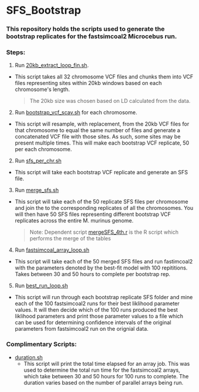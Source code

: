 # SFS_Bootstrap

### This repository holds the scripts used to generate the bootstrap replicates for the fastsimcoal2 Microcebus run.

### Steps:
1. Run [20kb_extract_loop_fin.sh](https://github.com/hkania/SFS_Bootstrap/blob/main/scripts/20kb_extract_loop_fin.sh).
  * This script takes all 32 chromosome VCF files and chunks them into VCF files representing sites within 20kb windows based on each chromosome's length.
    > The 20kb size was chosen based on LD calculated from the data.
2. Run [bootstrap_vcf_scav.sh](https://github.com/hkania/SFS_Bootstrap/blob/main/scripts/bootstrap_vcf_scav.sh) for each chromosome.
  * This script will resample, with replacement, from the 20kb VCF files for that chromosome to equal the same number of files and generate a concatenated VCF file with those sites. As such, some sites may be present multiple times. This will make each bootstrap VCF replicate, 50 per each chromosome.
2. Run [sfs_per_chr.sh](https://github.com/hkania/SFS_Bootstrap/blob/main/scripts/sfs_per_chr.sh)
  * This script will take each bootstrap VCF replicate and generate an SFS file.
3. Run [merge_sfs.sh](https://github.com/hkania/SFS_Bootstrap/blob/main/scripts/merge_sfs.sh)
  * This script will take each of the 50 replicate SFS files per chromosome and join the to the corresponding replicates of all the chromosomes. You will then have 50 SFS files representing different bootstrap VCF replicates across the entire M. murinus genome.
    > Note: Dependent script [mergeSFS_4th.r](https:/mergeSFS_4th.r/github.com/hkania/SFS_Bootstrap/blob/main/scripts/mergeSFS_4th.r) is the R script which performs the merge of the tables
4. Run [fastsimcoal_array_loop.sh](https://github.com/hkania/SFS_Bootstrap/blob/main/scripts/fastsimcoal_array_loop.sh)
  * This script will take each of the 50 merged SFS files and run fastimcoal2 with the parameters denoted by the best-fit model with 100 repititions. Takes between 30 and 50 hours to complete per bootstrap rep.
5. Run [best_run_loop.sh](https://github.com/hkania/SFS_Bootstrap/blob/main/scripts/best_run_loop.sh)
  * This script will run through each bootstrap replicate SFS folder and mine each of the 100 fastsimcoal2 runs for their best liklihood parameter values. It will then decide which of the 100 runs produced the best liklihood parameters and print those parameter values to a file which can be used for determining confidence intervals of the original parameters from fastsimcoal2 run on the orignial data.

### Complimentary Scripts:
* [duration.sh](https://github.com/hkania/SFS_Bootstrap/blob/main/scripts/duration.sh)
  * This script will print the total time elapsed for an array job. This was used to determine the total run time for the fastsimcoal2 arrays, which take between 30 and 50 hours for 100 runs to complete. The duration varies based on the number of parallel arrays being run.
